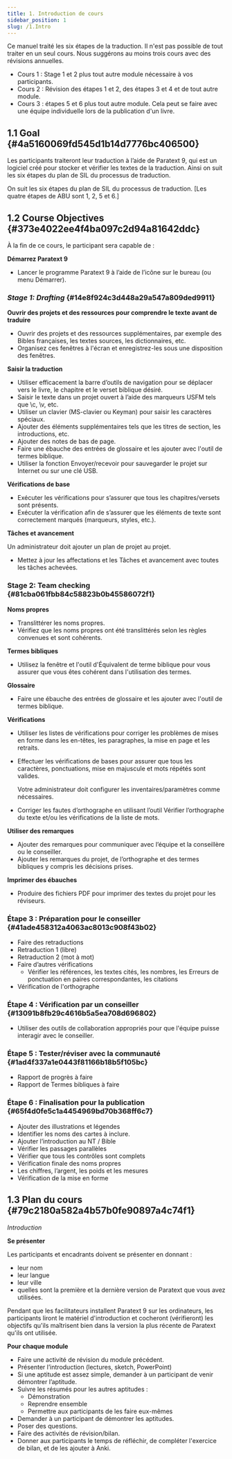 ```yaml
---
title: 1. Introduction de cours
sidebar_position: 1
slug: /1.Intro
---
```




Ce manuel traité les six étapes de la traduction. Il n'est pas possible de tout traiter en un seul cours. Nous suggérons au moins trois cours avec des révisions annuelles.

- Cours 1 : Stage 1 et 2 plus tout autre module nécessaire à vos participants.
- Cours 2 : Révision des étapes 1 et 2, des étapes 3 et 4 et de tout autre module.
- Cours 3 : étapes 5 et 6 plus tout autre module. Cela peut se faire avec une équipe individuelle lors de la publication d'un livre.

## 1.1 Goal {#4a5160069fd545d1b14d7776bc406500}


Les participants traiteront leur traduction à l’aide de Paratext 9, qui est un logiciel créé pour stocker et vérifier les textes de la traduction. Ainsi on suit les six étapes du plan de SIL du processus de traduction.


On suit les six étapes du plan de SIL du processus de traduction. [Les quatre étapes de ABU sont 1, 2, 5 et 6.]


## 1.2 Course Objectives {#373e4022ee4f4ba097c2d94a81642ddc}


À la fin de ce cours, le participant sera capable de :


**Démarrez Paratext 9**

- Lancer le programme Paratext 9 à l’aide de l’icône sur le bureau (ou menu Démarrer).

### _**Stage 1: Drafting**_ {#14e8f924c3d448a29a547a809ded9911}


**Ouvrir des projets et des ressources pour comprendre le texte avant de traduire**

- Ouvrir des projets et des ressources supplémentaires, par exemple des Bibles françaises, les textes sources, les dictionnaires, etc.
- Organisez ces fenêtres à l'écran et enregistrez-les sous une disposition des fenêtres.

**Saisir la traduction**

- Utiliser efficacement la barre d’outils de navigation pour se déplacer vers le livre, le chapitre et le verset biblique désiré.
- Saisir le texte dans un projet ouvert à l’aide des marqueurs USFM tels que \\c, \\v, etc.
- Utiliser un clavier (MS-clavier ou Keyman) pour saisir les caractères spéciaux.
- Ajouter des éléments supplémentaires tels que les titres de section, les introductions, etc.
- Ajouter des notes de bas de page.
- Faire une ébauche des entrées de glossaire et les ajouter avec l'outil de termes biblique.
- Utiliser la fonction Envoyer/recevoir pour sauvegarder le projet sur Internet ou sur une clé USB.

**Vérifications de base**

- Exécuter les vérifications pour s’assurer que tous les chapitres/versets sont présents.
- Exécuter la vérification afin de s’assurer que les éléments de texte sont correctement marqués (marqueurs, styles, etc.).

**Tâches et avancement**


Un administrateur doit ajouter un plan de projet au projet.

- Mettez à jour les affectations et les Tâches et avancement avec toutes les tâches achevées.

### **Stage 2: Team checking** {#81cba061fbb84c58823b0b45586072f1}


**Noms propres**

- Translittérer les noms propres.
- Vérifiez que les noms propres ont été translittérés selon les règles convenues et sont cohérents.

**Termes bibliques**

- Utilisez la fenêtre et l'outil d'Équivalent de terme biblique pour vous assurer que vous êtes cohérent dans l'utilisation des termes.

**Glossaire**

- Faire une ébauche des entrées de glossaire et les ajouter avec l'outil de termes biblique.

**Vérifications**

- Utiliser les listes de vérifications pour corriger les problèmes de mises en forme dans les en-têtes, les paragraphes, la mise en page et les retraits.
- Effectuer les vérifications de bases pour assurer que tous les caractères, ponctuations, mise en majuscule et mots répétés sont valides.

    Votre administrateur doit configurer les inventaires/paramètres comme nécessaires.

- Corriger les fautes d’orthographe en utilisant l’outil Vérifier l’orthographe du texte et/ou les vérifications de la liste de mots.

**Utiliser des remarques**

- Ajouter des remarques pour communiquer avec l’équipe et la conseillère ou le conseiller.
- Ajouter les remarques du projet, de l’orthographe et des termes bibliques y compris les décisions prises.

**Imprimer des ébauches**

- Produire des fichiers PDF pour imprimer des textes du projet pour les réviseurs.

### **Étape 3 : Préparation pour le conseiller** {#41ade458312a4063ac8013c908f43b02}

- Faire des retraductions
- Retraduction 1 (libre)
- Retraduction 2 (mot à mot)
- Faire d’autres vérifications
    - Vérifier les références, les textes cités, les nombres, les Erreurs de ponctuation en paires correspondantes, les citations
- Vérification de l'orthographe

### **Étape 4 : Vérification par un conseiller** {#13091b8fb29c4616b5a5ea708d696802}

- Utiliser des outils de collaboration appropriés pour que l'équipe puisse interagir avec le conseiller.

### **Étape 5 : Tester/réviser avec la communauté** {#1ad4f337a1e0443f81166b18b5f105bc}

- Rapport de progrès à faire
- Rapport de Termes bibliques à faire

### **Étape 6 : Finalisation pour la publication** {#65f4d0fe5c1a4454969bd70b368ff6c7}

- Ajouter des illustrations et légendes
- Identifier les noms des cartes à inclure.
- Ajouter l’introduction au NT / Bible
- Vérifier les passages parallèles
- Vérifier que tous les contrôles sont complets
- Vérification finale des noms propres
- Les chiffres, l’argent, les poids et les mesures
- Vérification de la mise en forme

## 1.3 Plan du cours {#79c2180a582a4b57b0fe90897a4c74f1}


_Introduction_


**Se présenter**


Les participants et encadrants doivent se présenter en donnant :

- leur nom
- leur langue
- leur ville
- quelles sont la première et la dernière version de Paratext que vous avez utilisées.

Pendant que les facilitateurs installent Paratext 9 sur les ordinateurs, les participants liront le matériel d'introduction et cocheront (vérifieront) les objectifs qu'ils maîtrisent bien dans la version la plus récente de Paratext qu'ils ont utilisée.


**Pour chaque module**

- Faire une activité de révision du module précédent.
- Présenter l’introduction (lectures, sketch, PowerPoint)
- Si une aptitude est assez simple, demander à un participant de venir démontrer l’aptitude.
- Suivre les résumés pour les autres aptitudes :
    - Démonstration
    - Reprendre ensemble
    - Permettre aux participants de les faire eux-mêmes
- Demander à un participant de démontrer les aptitudes.
- Poser des questions.
- Faire des activités de révision/bilan.
- Donner aux participants le temps de réfléchir, de compléter l'exercice de bilan, et de les ajouter à Anki.
